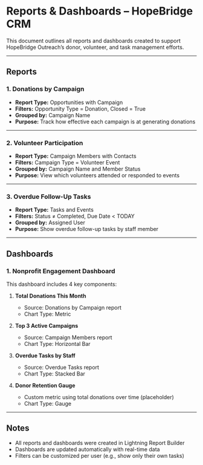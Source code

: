# Reports & Dashboards – HopeBridge CRM

This document outlines all reports and dashboards created to support HopeBridge Outreach’s donor, volunteer, and task management efforts.

---

## Reports

### 1. Donations by Campaign

- **Report Type:** Opportunities with Campaign
- **Filters:** Opportunity Type = Donation, Closed = True
- **Grouped by:** Campaign Name
- **Purpose:** Track how effective each campaign is at generating donations

---

### 2. Volunteer Participation

- **Report Type:** Campaign Members with Contacts
- **Filters:** Campaign Type = Volunteer Event
- **Grouped by:** Campaign Name and Member Status
- **Purpose:** View which volunteers attended or responded to events

---

### 3. Overdue Follow-Up Tasks

- **Report Type:** Tasks and Events
- **Filters:** Status ≠ Completed, Due Date < TODAY
- **Grouped by:** Assigned User
- **Purpose:** Show overdue follow-up tasks by staff member

---

## Dashboards

### 1. Nonprofit Engagement Dashboard

This dashboard includes 4 key components:

1. **Total Donations This Month**
   - Source: Donations by Campaign report
   - Chart Type: Metric

2. **Top 3 Active Campaigns**
   - Source: Campaign Members report
   - Chart Type: Horizontal Bar

3. **Overdue Tasks by Staff**
   - Source: Overdue Tasks report
   - Chart Type: Stacked Bar

4. **Donor Retention Gauge**
   - Custom metric using total donations over time (placeholder)
   - Chart Type: Gauge

---

## Notes

- All reports and dashboards were created in Lightning Report Builder
- Dashboards are updated automatically with real-time data
- Filters can be customized per user (e.g., show only their own tasks)

